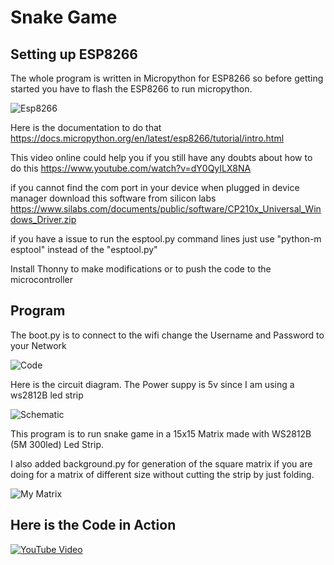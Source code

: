 # Snake Game

## Setting up ESP8266
The whole program is written in Micropython for ESP8266 so before getting started you have to flash the ESP8266 to run micropython.

![Esp8266](https://user-images.githubusercontent.com/89619544/179682320-f9fc702a-c628-4a6b-b145-ec742bab3af4.jpg)

Here is the documentation to do that https://docs.micropython.org/en/latest/esp8266/tutorial/intro.html

This video online could help you if you still have any doubts about how to do this https://www.youtube.com/watch?v=dY0QyILX8NA

if you cannot find the com port in your device when plugged in device manager download this software from silicon labs https://www.silabs.com/documents/public/software/CP210x_Universal_Windows_Driver.zip

if you have a issue to run the esptool.py command lines just use "python-m esptool" instead of the "esptool.py"

Install Thonny to make modifications or to push the code to the microcontroller 

## Program

The boot.py is to connect to the wifi change the Username and Password to your Network

![Code](https://user-images.githubusercontent.com/89619544/179682375-a869208f-8d3e-45f5-a309-49cf82ab991e.png)

Here is the circuit diagram. The Power suppy is 5v since I am using a ws2812B led strip

![Schematic](https://user-images.githubusercontent.com/89619544/179682356-a1fda991-a5c9-4e7a-aa6b-fbd7c128fe25.png)

This program is to run snake game in a 15x15 Matrix made with WS2812B (5M 300led) Led Strip.

I also added background.py for generation of the square matrix if you are doing for a matrix of different size without cutting the strip by just folding.

![My Matrix](https://user-images.githubusercontent.com/89619544/179683082-6f3e3fb3-ad79-45c8-a88a-20853798fed1.jpg)


## Here is the Code in Action

[![YouTube Video](https://img.youtube.com/vi/iEK5ij2-otE/0.jpg)](https://www.youtube.com/watch?v=iEK5ij2-otE)


